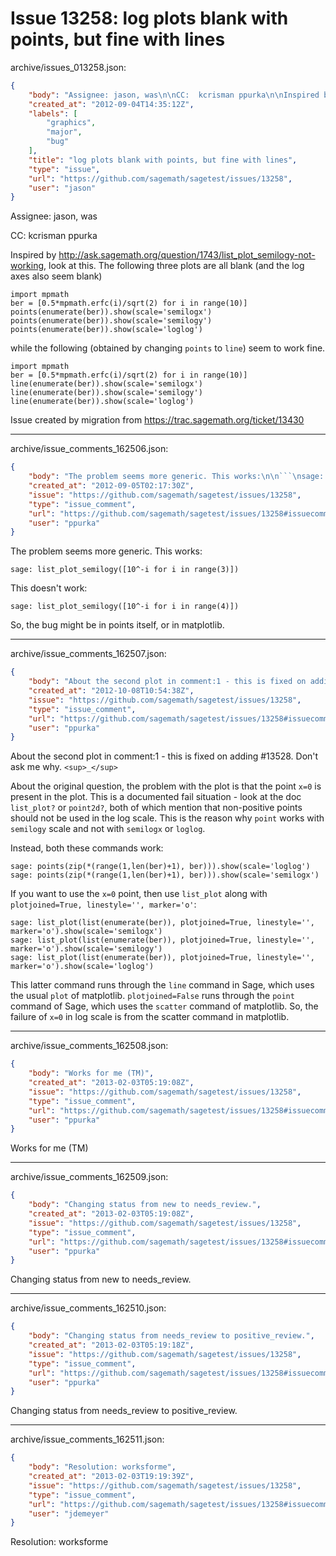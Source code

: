 # Issue 13258: log plots blank with points, but fine with lines

archive/issues_013258.json:
```json
{
    "body": "Assignee: jason, was\n\nCC:  kcrisman ppurka\n\nInspired by http://ask.sagemath.org/question/1743/list_plot_semilogy-not-working, look at this.  The following three plots are all blank (and the log axes also seem blank)\n\n\n```\nimport mpmath\nber = [0.5*mpmath.erfc(i)/sqrt(2) for i in range(10)]\npoints(enumerate(ber)).show(scale='semilogx')\npoints(enumerate(ber)).show(scale='semilogy')\npoints(enumerate(ber)).show(scale='loglog')\n```\n\n\nwhile the following (obtained by changing `points` to `line`) seem to work fine.\n\n\n```\nimport mpmath\nber = [0.5*mpmath.erfc(i)/sqrt(2) for i in range(10)]\nline(enumerate(ber)).show(scale='semilogx')\nline(enumerate(ber)).show(scale='semilogy')\nline(enumerate(ber)).show(scale='loglog')\n```\n\n\nIssue created by migration from https://trac.sagemath.org/ticket/13430\n\n",
    "created_at": "2012-09-04T14:35:12Z",
    "labels": [
        "graphics",
        "major",
        "bug"
    ],
    "title": "log plots blank with points, but fine with lines",
    "type": "issue",
    "url": "https://github.com/sagemath/sagetest/issues/13258",
    "user": "jason"
}
```
Assignee: jason, was

CC:  kcrisman ppurka

Inspired by http://ask.sagemath.org/question/1743/list_plot_semilogy-not-working, look at this.  The following three plots are all blank (and the log axes also seem blank)


```
import mpmath
ber = [0.5*mpmath.erfc(i)/sqrt(2) for i in range(10)]
points(enumerate(ber)).show(scale='semilogx')
points(enumerate(ber)).show(scale='semilogy')
points(enumerate(ber)).show(scale='loglog')
```


while the following (obtained by changing `points` to `line`) seem to work fine.


```
import mpmath
ber = [0.5*mpmath.erfc(i)/sqrt(2) for i in range(10)]
line(enumerate(ber)).show(scale='semilogx')
line(enumerate(ber)).show(scale='semilogy')
line(enumerate(ber)).show(scale='loglog')
```


Issue created by migration from https://trac.sagemath.org/ticket/13430





---

archive/issue_comments_162506.json:
```json
{
    "body": "The problem seems more generic. This works:\n\n```\nsage: list_plot_semilogy([10^-i for i in range(3)])\n```\n\nThis doesn't work:\n\n```\nsage: list_plot_semilogy([10^-i for i in range(4)])\n```\n\nSo, the bug might be in points itself, or in matplotlib.",
    "created_at": "2012-09-05T02:17:30Z",
    "issue": "https://github.com/sagemath/sagetest/issues/13258",
    "type": "issue_comment",
    "url": "https://github.com/sagemath/sagetest/issues/13258#issuecomment-162506",
    "user": "ppurka"
}
```

The problem seems more generic. This works:

```
sage: list_plot_semilogy([10^-i for i in range(3)])
```

This doesn't work:

```
sage: list_plot_semilogy([10^-i for i in range(4)])
```

So, the bug might be in points itself, or in matplotlib.



---

archive/issue_comments_162507.json:
```json
{
    "body": "About the second plot in comment:1 - this is fixed on adding #13528. Don't ask me why. `<sup>_</sup>`\n\nAbout the original question, the problem with the plot is that the point `x=0` is present in the plot. This is a documented fail situation - look at the doc `list_plot?` or `point2d?`, both of which mention that non-positive points should not be used in the log scale. This is the reason why `point` works with `semilogy` scale and not with `semilogx` or `loglog`.\n\nInstead, both these commands work:\n\n```\nsage: points(zip(*(range(1,len(ber)+1), ber))).show(scale='loglog')\nsage: points(zip(*(range(1,len(ber)+1), ber))).show(scale='semilogx')\n```\n\n\nIf you want to use the `x=0` point, then use `list_plot` along with `plotjoined=True, linestyle='', marker='o'`:\n\n```\nsage: list_plot(list(enumerate(ber)), plotjoined=True, linestyle='', marker='o').show(scale='semilogx')\nsage: list_plot(list(enumerate(ber)), plotjoined=True, linestyle='', marker='o').show(scale='semilogy')\nsage: list_plot(list(enumerate(ber)), plotjoined=True, linestyle='', marker='o').show(scale='loglog')\n```\n\nThis latter command runs through the `line` command in Sage, which uses the usual `plot` of matplotlib. `plotjoined=False` runs through the `point` command of Sage, which uses the `scatter` command of matplotlib. So, the failure of `x=0` in log scale is from the scatter command in matplotlib.",
    "created_at": "2012-10-08T10:54:38Z",
    "issue": "https://github.com/sagemath/sagetest/issues/13258",
    "type": "issue_comment",
    "url": "https://github.com/sagemath/sagetest/issues/13258#issuecomment-162507",
    "user": "ppurka"
}
```

About the second plot in comment:1 - this is fixed on adding #13528. Don't ask me why. `<sup>_</sup>`

About the original question, the problem with the plot is that the point `x=0` is present in the plot. This is a documented fail situation - look at the doc `list_plot?` or `point2d?`, both of which mention that non-positive points should not be used in the log scale. This is the reason why `point` works with `semilogy` scale and not with `semilogx` or `loglog`.

Instead, both these commands work:

```
sage: points(zip(*(range(1,len(ber)+1), ber))).show(scale='loglog')
sage: points(zip(*(range(1,len(ber)+1), ber))).show(scale='semilogx')
```


If you want to use the `x=0` point, then use `list_plot` along with `plotjoined=True, linestyle='', marker='o'`:

```
sage: list_plot(list(enumerate(ber)), plotjoined=True, linestyle='', marker='o').show(scale='semilogx')
sage: list_plot(list(enumerate(ber)), plotjoined=True, linestyle='', marker='o').show(scale='semilogy')
sage: list_plot(list(enumerate(ber)), plotjoined=True, linestyle='', marker='o').show(scale='loglog')
```

This latter command runs through the `line` command in Sage, which uses the usual `plot` of matplotlib. `plotjoined=False` runs through the `point` command of Sage, which uses the `scatter` command of matplotlib. So, the failure of `x=0` in log scale is from the scatter command in matplotlib.



---

archive/issue_comments_162508.json:
```json
{
    "body": "Works for me (TM)",
    "created_at": "2013-02-03T05:19:08Z",
    "issue": "https://github.com/sagemath/sagetest/issues/13258",
    "type": "issue_comment",
    "url": "https://github.com/sagemath/sagetest/issues/13258#issuecomment-162508",
    "user": "ppurka"
}
```

Works for me (TM)



---

archive/issue_comments_162509.json:
```json
{
    "body": "Changing status from new to needs_review.",
    "created_at": "2013-02-03T05:19:08Z",
    "issue": "https://github.com/sagemath/sagetest/issues/13258",
    "type": "issue_comment",
    "url": "https://github.com/sagemath/sagetest/issues/13258#issuecomment-162509",
    "user": "ppurka"
}
```

Changing status from new to needs_review.



---

archive/issue_comments_162510.json:
```json
{
    "body": "Changing status from needs_review to positive_review.",
    "created_at": "2013-02-03T05:19:18Z",
    "issue": "https://github.com/sagemath/sagetest/issues/13258",
    "type": "issue_comment",
    "url": "https://github.com/sagemath/sagetest/issues/13258#issuecomment-162510",
    "user": "ppurka"
}
```

Changing status from needs_review to positive_review.



---

archive/issue_comments_162511.json:
```json
{
    "body": "Resolution: worksforme",
    "created_at": "2013-02-03T19:19:39Z",
    "issue": "https://github.com/sagemath/sagetest/issues/13258",
    "type": "issue_comment",
    "url": "https://github.com/sagemath/sagetest/issues/13258#issuecomment-162511",
    "user": "jdemeyer"
}
```

Resolution: worksforme
